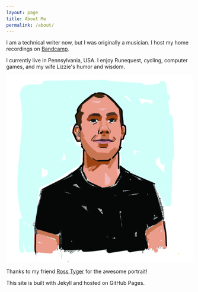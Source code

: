 ```yaml
---
layout: page
title: About Me
permalink: /about/
---
```


I am a technical writer now, but I was originally a musician. I host my home recordings on <a href="https://mendonkisslingsgreatesthits.bandcamp.com/">Bandcamp</a>.

I currently live in Pennsylvania, USA. I enjoy Runequest, cycling, computer games, and my wife Lizzie's humor and wisdom. 

![Mendon](Mendon3-01.jpg)

Thanks to my friend [Ross Tyger](http://rosstyger.com) for the awesome portrait!

This site is built with Jekyll and hosted on GitHub Pages. 


